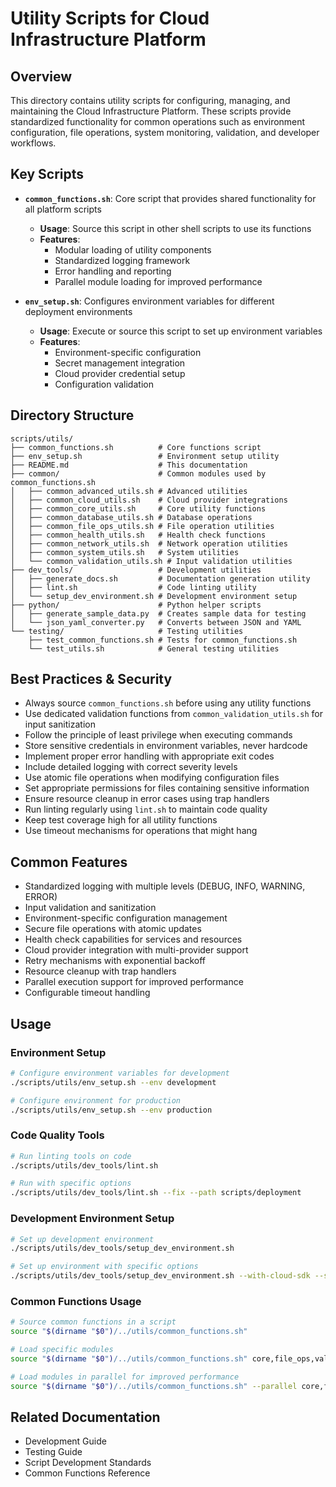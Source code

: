 # Utility Scripts for Cloud Infrastructure Platform

## Overview

This directory contains utility scripts for configuring, managing, and maintaining the Cloud Infrastructure Platform. These scripts provide standardized functionality for common operations such as environment configuration, file operations, system monitoring, validation, and developer workflows.

## Key Scripts

- **`common_functions.sh`**: Core script that provides shared functionality for all platform scripts
  - **Usage**: Source this script in other shell scripts to use its functions
  - **Features**:
    - Modular loading of utility components
    - Standardized logging framework
    - Error handling and reporting
    - Parallel module loading for improved performance

- **`env_setup.sh`**: Configures environment variables for different deployment environments
  - **Usage**: Execute or source this script to set up environment variables
  - **Features**:
    - Environment-specific configuration
    - Secret management integration
    - Cloud provider credential setup
    - Configuration validation

## Directory Structure

```
scripts/utils/
├── common_functions.sh          # Core functions script
├── env_setup.sh                 # Environment setup utility
├── README.md                    # This documentation
├── common/                      # Common modules used by common_functions.sh
│   ├── common_advanced_utils.sh # Advanced utilities
│   ├── common_cloud_utils.sh    # Cloud provider integrations
│   ├── common_core_utils.sh     # Core utility functions
│   ├── common_database_utils.sh # Database operations
│   ├── common_file_ops_utils.sh # File operation utilities
│   ├── common_health_utils.sh   # Health check functions
│   ├── common_network_utils.sh  # Network operation utilities
│   ├── common_system_utils.sh   # System utilities
│   └── common_validation_utils.sh # Input validation utilities
├── dev_tools/                   # Development utilities
│   ├── generate_docs.sh         # Documentation generation utility
│   ├── lint.sh                  # Code linting utility
│   └── setup_dev_environment.sh # Development environment setup
├── python/                      # Python helper scripts
│   ├── generate_sample_data.py  # Creates sample data for testing
│   └── json_yaml_converter.py   # Converts between JSON and YAML
└── testing/                     # Testing utilities
    ├── test_common_functions.sh # Tests for common_functions.sh
    └── test_utils.sh            # General testing utilities
```

## Best Practices & Security

- Always source `common_functions.sh` before using any utility functions
- Use dedicated validation functions from `common_validation_utils.sh` for input sanitization
- Follow the principle of least privilege when executing commands
- Store sensitive credentials in environment variables, never hardcode
- Implement proper error handling with appropriate exit codes
- Include detailed logging with correct severity levels
- Use atomic file operations when modifying configuration files
- Set appropriate permissions for files containing sensitive information
- Ensure resource cleanup in error cases using trap handlers
- Run linting regularly using `lint.sh` to maintain code quality
- Keep test coverage high for all utility functions
- Use timeout mechanisms for operations that might hang

## Common Features

- Standardized logging with multiple levels (DEBUG, INFO, WARNING, ERROR)
- Input validation and sanitization
- Environment-specific configuration management
- Secure file operations with atomic updates
- Health check capabilities for services and resources
- Cloud provider integration with multi-provider support
- Retry mechanisms with exponential backoff
- Resource cleanup with trap handlers
- Parallel execution support for improved performance
- Configurable timeout handling

## Usage

### Environment Setup

```bash
# Configure environment variables for development
./scripts/utils/env_setup.sh --env development

# Configure environment for production
./scripts/utils/env_setup.sh --env production
```

### Code Quality Tools

```bash
# Run linting tools on code
./scripts/utils/dev_tools/lint.sh

# Run with specific options
./scripts/utils/dev_tools/lint.sh --fix --path scripts/deployment
```

### Development Environment Setup

```bash
# Set up development environment
./scripts/utils/dev_tools/setup_dev_environment.sh

# Set up environment with specific options
./scripts/utils/dev_tools/setup_dev_environment.sh --with-cloud-sdk --skip-db
```

### Common Functions Usage

```bash
# Source common functions in a script
source "$(dirname "$0")/../utils/common_functions.sh"

# Load specific modules
source "$(dirname "$0")/../utils/common_functions.sh" core,file_ops,validation

# Load modules in parallel for improved performance
source "$(dirname "$0")/../utils/common_functions.sh" --parallel core,file_ops,validation
```

## Related Documentation

- Development Guide
- Testing Guide
- Script Development Standards
- Common Functions Reference
